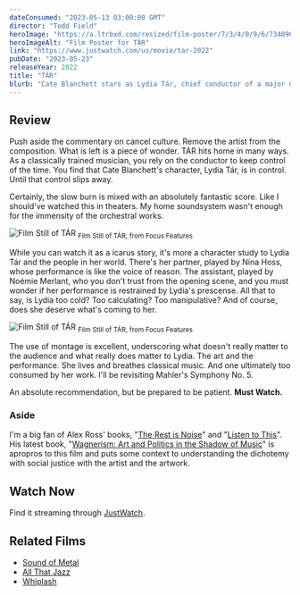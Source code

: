 ```yaml
---
dateConsumed: "2023-05-13 03:00:00 GMT"
director: "Todd Field"
heroImage: "https://a.ltrbxd.com/resized/film-poster/7/3/4/0/9/6/734096-tar-0-230-0-345-crop.jpg?v=e6d8348cff"
heroImageAlt: "Film Poster for TÁR"
link: "https://www.justwatch.com/us/movie/tar-2022"
pubDate: "2023-05-23"
releaseYear: 2022
title: "TÁR"
blurb: "Cate Blanchett stars as Lydia Tár, chief conductor of a major German orchestra. In a strongly, yet still and resounding piece that leaves you contemplating why we stopped tolerating bad people making good art, and if that's ok."
---
```


## Review

Push aside the commentary on cancel culture. Remove the artist from the composition. What is left is a piece of wonder. TÁR hits home in many ways. As a classically trained musician, you rely on the conductor to keep control of the time. You find that Cate Blanchett's character, Lydia Tár, is in control. Until that control slips away.

Certainly, the slow burn is mixed with an absolutely fantastic score. Like I should've watched this in theaters. My home soundsystem wasn't enough for the immensity of the orchestral works.

![Film Still of TÁR](https://film-grab.com/wp-content/uploads/photo-gallery/Tar_22.jpg?bwg=1680016802)
<sub>Film Still of TÁR, from Focus Features</sub>

While you can watch it as a icarus story, it's more a character study to Lydia Tár and the people in her world. There's her partner, played by Nina Hoss, whose performance is like the voice of reason. The assistant, played by Noémie Merlant, who you don't trust from the opening scene, and you must wonder if her performance is restrained by Lydia's prescense. All that to say, is Lydia too cold? Too calculating? Too manipulative? And of course, does she deserve what's coming to her.

![Film Still of TÁR](https://film-grab.com/wp-content/uploads/photo-gallery/Tar_03.jpg?bwg=1680016803)
<sub>Film Still of TÁR, from Focus Features</sub>

The use of montage is excellent, underscoring what doesn't really matter to the audience and what really does matter to Lydia. The art and the performance. She lives and breathes classical music. And one ultimately too consumed by her work. I'll be revisiting Mahler's Symphony No. 5.

An absolute recommendation, but be prepared to be patient. **Must Watch.**

### Aside

I'm a big fan of Alex Ross' books, "[The Rest is Noise](https://amzn.to/4236ZLF)" and "[Listen to This](https://amzn.to/422Gwha)". His latest book, "[Wagnerism: Art and Politics in the Shadow of Music](https://amzn.to/45u6wVy)" is apropros to this film and puts some context to understanding the dichotemy with social justice with the artist and the artwork.

## Watch Now

Find it streaming through [JustWatch](https://www.justwatch.com/us/movie/tar-2022).

## Related Films

- [Sound of Metal](https://www.justwatch.com/us/movie/sound-of-metal)
- [All That Jazz](https://www.justwatch.com/us/movie/all-that-jazz)
- [Whiplash](https://www.justwatch.com/us/movie/whiplash)
